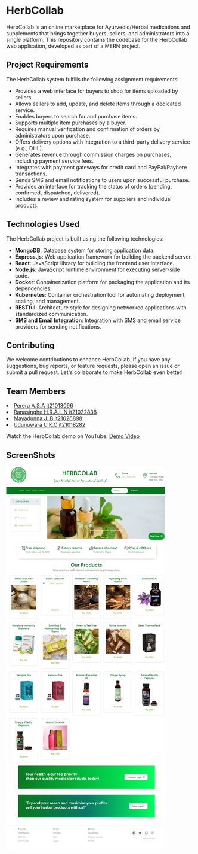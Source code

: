 # HerbCollab

HerbCollab is an online marketplace for Ayurvedic/Herbal medications and supplements that brings together buyers, sellers, and administrators into a single platform. This repository contains the codebase for the HerbCollab web application, developed as part of a MERN project.

## Project Requirements

The HerbCollab system fulfills the following assignment requirements:

- Provides a web interface for buyers to shop for items uploaded by sellers.
- Allows sellers to add, update, and delete items through a dedicated service.
- Enables buyers to search for and purchase items.
- Supports multiple item purchases by a buyer.
- Requires manual verification and confirmation of orders by administrators upon purchase.
- Offers delivery options with integration to a third-party delivery service (e.g., DHL).
- Generates revenue through commission charges on purchases, including payment service fees.
- Integrates with payment gateways for credit card and PayPal/Payhere transactions.
- Sends SMS and email notifications to users upon successful purchase.
- Provides an interface for tracking the status of orders (pending, confirmed, dispatched, delivered).
- Includes a review and rating system for suppliers and individual products.

## Technologies Used

The HerbCollab project is built using the following technologies:

- **MongoDB**: Database system for storing application data.
- **Express.js**: Web application framework for building the backend server.
- **React**: JavaScript library for building the frontend user interface.
- **Node.js**: JavaScript runtime environment for executing server-side code.
- **Docker**: Containerization platform for packaging the application and its dependencies.
- **Kubernetes**: Container orchestration tool for automating deployment, scaling, and management.
- **RESTful**: Architecture style for designing networked applications with standardized communication.
- **SMS and Email Integration**: Integration with SMS and email service providers for sending notifications.

## Contributing

We welcome contributions to enhance HerbCollab. If you have any suggestions, bug reports, or feature requests, please open an issue or submit a pull request. Let's collaborate to make HerbCollab even better!

## Team Members

<li> <a href ="https://github.com/AbishekPerera"> Perera A.S.A it21013096 </a> </li>
<li> <a href ="https://github.com/LochaniRanasinghe"> Ranasinghe H.R.A.L.N it21022838 </a> </li>
<li> <a href ="https://github.com/Janani-Mayadunna"> Mayadunna J. B it21026898 </a> </li>
<li> <a href ="https://github.com/Kavindya-Udunuwara"> Udunuwara U.K.C it21018282 </a> </li>

Watch the HerbCollab demo on YouTube: [Demo Video](https://youtu.be/29e70a7CzMI)

## ScreenShots
![Screenshot](https://github.com/AbishekPerera/HerbCollab/blob/main/MicrosoftTeams-image%20(1).png?raw=true)

